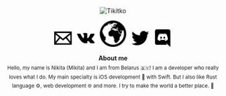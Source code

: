 <p align="center">
  <img src="http://tikitko.su/images/tikitko.svg" alt="Tikitko" height="150" />
</p>
<p align="center">
	<a href="mailto:bns.6587@gmail.com"><img alt="E-mail" src="https://github.com/Tikitko/about/blob/develop/images/email.svg" height="40"/></a>
  &nbsp;
  <a href="https://vk.com/tikitko"><img alt="VK" src="https://github.com/Tikitko/about/blob/develop/images/vk.svg" height="40"/></a>
  &nbsp;
  <a href="http://tikitko.su"><img alt="Website" src="https://github.com/Tikitko/about/blob/develop/images/globe.svg" height="60"/></a>
  &nbsp;
  <a href="https://twitter.com/tikitko"><img alt="Twitter" src="https://github.com/Tikitko/about/blob/develop/images/twitter.svg" height="40"/></a>
  &nbsp;
  <a href="https://discord.com/users/272373629956653066"><img alt="Discord" src="https://github.com/Tikitko/about/blob/develop/images/discord.svg" height="40"/></a>
</p>

<p align="center">
  <b>About me</b></br>
  <sub>Hello, my name is Nikita (Mikita) and I am from Belarus 🇧🇾! I am a developer who really loves what I do. My main specialty is iOS development 🍎 with Swift. But I also like Rust language ⚙, web development 🌐 and more. I try to make the world a better place. 🚀<sub>
</p>
